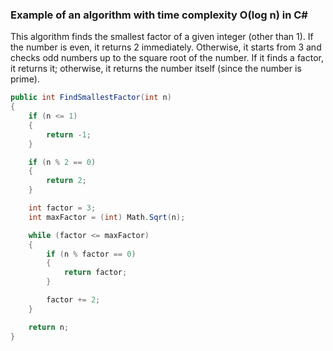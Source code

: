 ###  Example of an algorithm with time complexity O(log n) in C#

This algorithm finds the smallest factor of a given integer (other than 1). If the number is even, it returns 2 immediately. Otherwise, it starts from 3 and checks odd numbers up to the square root of the number. If it finds a factor, it returns it; otherwise, it returns the number itself (since the number is prime).

```csharp
public int FindSmallestFactor(int n)
{
    if (n <= 1)
    {
        return -1;
    }

    if (n % 2 == 0)
    {
        return 2;
    }

    int factor = 3;
    int maxFactor = (int) Math.Sqrt(n);

    while (factor <= maxFactor)
    {
        if (n % factor == 0)
        {
            return factor;
        }

        factor += 2;
    }

    return n;
}

```
